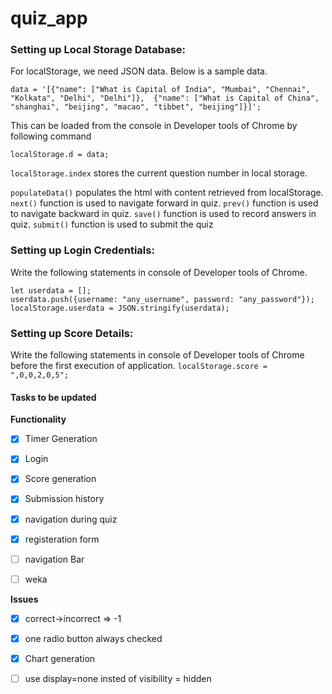 # quiz_app

### Setting up Local Storage Database:

For localStorage, we need JSON data. Below is a sample data.
```
data = '[{"name": ["What is Capital of India", "Mumbai", "Chennai", "Kolkata", "Delhi", "Delhi"]},	{"name": ["What is Capital of China", "shanghai", "beijing", "macao", "tibbet", "beijing"]}]';
```

This can be loaded from the console in Developer tools of Chrome by following command
```
localStorage.d = data;
```


```localStorage.index```  stores the current question number in local storage.

```populateData()``` populates the html with content retrieved from localStorage.
```next()``` function is used to navigate forward in quiz.
```prev()``` function is used to navigate backward in quiz.
```save()``` function is used to record answers in quiz.
```submit()``` function is used to submit the quiz

### Setting up Login Credentials:
Write the following statements in console of Developer tools of Chrome.
```
let userdata = [];
userdata.push({username: "any_username", password: "any_password"});
localStorage.userdata = JSON.stringify(userdata);
``` 

### Setting up Score Details:
Write the following statements in console of Developer tools of Chrome before the first execution of application.
```localStorage.score = ",0,0,2,0,5";```




#### Tasks to be updated

**Functionality**
- [x] Timer Generation
- [x] Login
- [x] Score generation
- [x] Submission history
- [x] navigation during quiz 
- [x] registeration form
- [ ] navigation Bar
- [ ] weka


**Issues**
- [x] correct->incorrect => -1
- [x] one radio button always checked 
- [x] Chart generation
- [ ] use display=none insted of visibility = hidden

